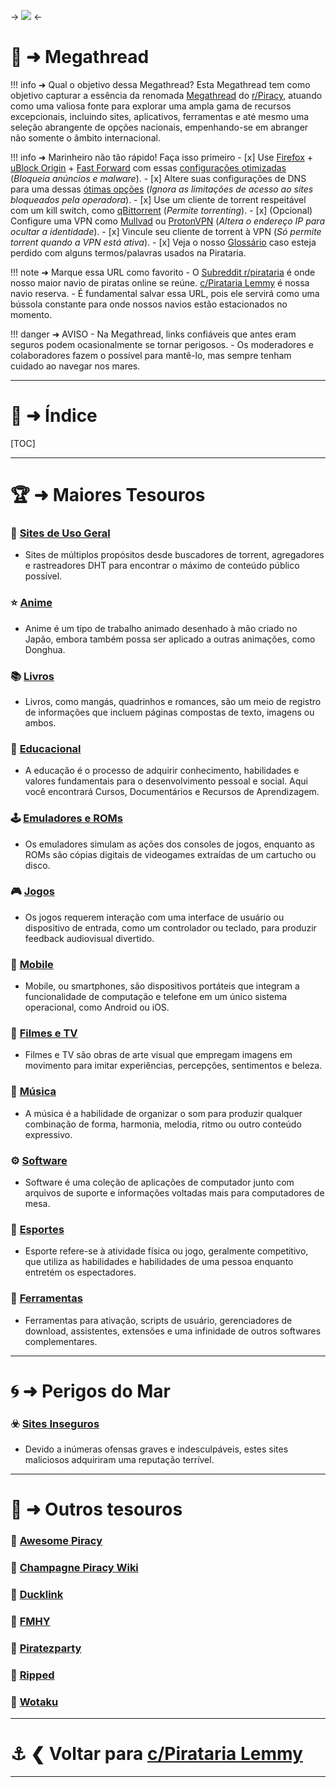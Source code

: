 -> ![](https://hackmd.io/_uploads/SyDht-YP2.png) <-

# 📜 ➜ **Megathread**

!!! info ➜ Qual o objetivo dessa Megathread?
	Esta Megathread tem como objetivo capturar a essência da renomada [Megathread](https://rentry.co/megathread) do [r/Piracy](https://www.reddit.com/r/Piracy/), atuando como uma valiosa fonte para explorar uma ampla gama de recursos excepcionais, incluindo sites, aplicativos, ferramentas e até mesmo uma seleção abrangente de opções nacionais, empenhando-se em abranger não somente o âmbito internacional.

!!! info ➜ Marinheiro não tão rápido! Faça isso primeiro
    - [x] Use [Firefox](https://mozilla.org/firefox/new/) + [uBlock Origin](https://addons.mozilla.org/firefox/addon/ublock-origin/) + [Fast Forward](https://fastforward.team/) com essas [ configurações otimizadas](https://take-me-to.space/UShoGZ7.png) (*Bloqueia anúncios e malware*).
    - [x] Altere suas configurações de DNS para uma dessas [ótimas opções](https://www.privacyguides.org/en/dns/) (*Ignora as limitações de acesso ao sites bloqueados pela operadora*).
    - [x] Use um cliente de torrent respeitável com um kill switch, como [qBittorrent](https://www.qbittorrent.org/) (*Permite torrenting*).
    - [x] (Opcional) Configure uma VPN como [Mullvad](https://mullvad.net/) ou [ProtonVPN](https://protonvpn.com/) (*Altera o endereço IP para ocultar a identidade*).
    - [x] Vincule seu cliente de torrent à VPN (*Só permite torrent quando a VPN está ativa*).
    - [x] Veja o nosso [Glossário](https://rentry.co/Pirataria-Glossario) caso esteja perdido com alguns termos/palavras usados na Pirataria.

!!! note ➜ Marque essa URL como favorito
    - O [Subreddit r/pirataria](https://www.reddit.com/r/pirataria/) é onde nosso maior navio de piratas online se reúne. [c/Pirataria Lemmy](https://lemmy.dbzer0.com/c/pirataria) é nossa navio reserva.
    - É fundamental salvar essa URL, pois ele servirá como uma bússola constante para onde nossos navios estão estacionados no momento.

!!! danger ➜ AVISO
	- Na Megathread, links confiáveis que antes eram seguros podem ocasionalmente se tornar perigosos.
	- Os moderadores e colaboradores fazem o possível para mantê-lo, mas sempre tenham cuidado ao navegar nos mares.
 
---
 
# 📝 ➜ Índice

[TOC]
 
---

# 🏆 ➜ Maiores Tesouros

### 🧭 [Sites de Uso Geral](https://rentry.co/MegathreadBR-sites-de-uso-geral)
- Sites de múltiplos propósitos desde buscadores de torrent, agregadores e rastreadores DHT para encontrar o máximo de conteúdo público possível.

### ⭐ [Anime](https://rentry.org/MegathreadBR-Anime) 
- Anime é um tipo de trabalho animado desenhado à mão criado no Japão, embora também possa ser aplicado a outras animações, como Donghua.

### 📚 [Livros](https://rentry.org/MegathreadBR-Livros) 
- Livros, como mangás, quadrinhos e romances, são um meio de registro de informações que incluem páginas compostas de texto, imagens ou ambos.

### 🧠 [Educacional](https://rentry.org/MegathreadBR-Educacional) 
- A educação é o processo de adquirir conhecimento, habilidades e valores fundamentais para o desenvolvimento pessoal e social. Aqui você encontrará Cursos, Documentários e Recursos de Aprendizagem.

### 🕹️ [Emuladores e ROMs](https://rentry.org/MegathreadBR-emuladores-e-roms) 
- Os emuladores simulam as ações dos consoles de jogos, enquanto as ROMs são cópias digitais de videogames extraídas de um cartucho ou disco.

### 🎮 [Jogos](https://rentry.org/MegathreadBR-Jogos)
- Os jogos requerem interação com uma interface de usuário ou dispositivo de entrada, como um controlador ou teclado, para produzir feedback audiovisual divertido.

### 📱 [Mobile](https://rentry.co/MegathreadBR-Mobile)
- Mobile, ou smartphones, são dispositivos portáteis que integram a funcionalidade de computação e telefone em um único sistema operacional, como Android ou iOS.

### 🎦 [Filmes e TV](https://rentry.co/MegathreadBR-filmes-e-tv)
- Filmes e TV são obras de arte visual que empregam imagens em movimento para imitar experiências, percepções, sentimentos e beleza.

### 🎹 [Música](https://rentry.co/MegathreadBR-Musica) 
- A música é a habilidade de organizar o som para produzir qualquer combinação de forma, harmonia, melodia, ritmo ou outro conteúdo expressivo.

### ⚙️ [Software](https://rentry.co/MegathreadBR-Software)
- Software é uma coleção de aplicações de computador junto com arquivos de suporte e informações voltadas mais para computadores de mesa.

### 👟 [Esportes](https://rentry.co/MegathreadBR-Esportes) 
- Esporte refere-se à atividade física ou jogo, geralmente competitivo, que utiliza as habilidades e habilidades de uma pessoa enquanto entretém os espectadores.

### 🧰 [Ferramentas](https://rentry.co/MegathreadBR-Ferramentas) 
- Ferramentas para ativação, scripts de usuário, gerenciadores de download, assistentes, extensões e uma infinidade de outros softwares complementares.

---

# 🌀 ➜ Perigos do Mar

### ☣️ [Sites Inseguros](https://rentry.co/MegathreadBR-sites-inseguros)
- Devido a inúmeras ofensas graves e indesculpáveis, estes sites maliciosos adquiriram uma reputação terrível.

---

# 📑 ➜ Outros tesouros

### 📁 [Awesome Piracy](https://shakil-shahadat.github.io/awesome-piracy/)
### 📁 [Champagne Piracy Wiki](https://champagne.pages.dev/)
### 📁 [Ducklink](https://ducklink.pages.dev/)
### 📁 [FMHY](https://fmhy.pages.dev/)
### 📁 [Piratezparty](https://github.com/SpamVerse/Piratezparty)
### 📁 [Ripped](https://ripped.guide/)
### 📁 [Wotaku](https://wotaku.pages.dev/)
---

# ⚓ ❮ Voltar para [**c/Pirataria Lemmy**](https://lemmy.dbzer0.com/c/pirataria)
---
